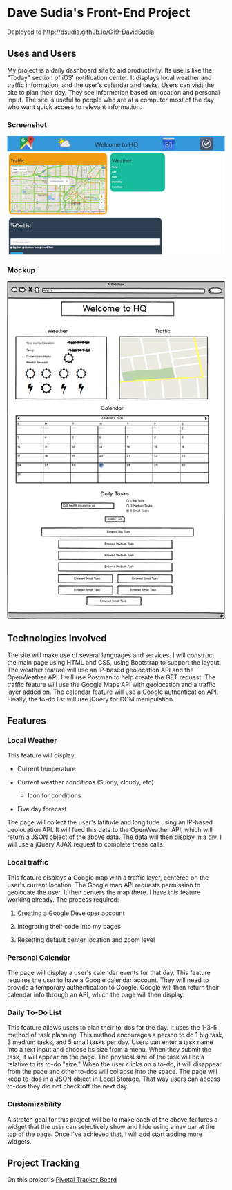 # Dave Sudia's Front-End Project

Deployed to http://dsudia.github.io/G19-DavidSudia

## Uses and Users
My project is a daily dashboard site to aid productivity. Its use is like the "Today" section of iOS' notification center. It displays local weather and traffic information, and the user's calendar and tasks. Users can visit the site to plan their day. They see information based on location and personal input. The site is useful to people who are at a computer most of the day who want quick access to relevant information.

### Screenshot
![site screenshot](./welcome-to-hq-scshot.png)


### Mockup
![site mockup](./mockup1.png)

## Technologies Involved
The site will make use of several languages and services. I will construct the main page using HTML and CSS, using Bootstrap to support the layout. The weather feature will use an IP-based geolocation API and the OpenWeather API. I will use Postman to help create the GET request. The traffic feature will use the Google Maps API with geolocation and a traffic layer added on. The calendar feature will use a Google authentication API. Finally, the to-do list will use jQuery for DOM manipulation.

## Features
### Local Weather

This feature will display:

- Current temperature

- Current weather conditions (Sunny, cloudy, etc)

  - Icon for conditions

- Five day forecast

The page will collect the user's latitude and longitude using an IP-based geolocation API. It will feed this data to the OpenWeather API, which will return a JSON object of the above data. The data will then display in a div. I will use a jQuery AJAX request to complete these calls.

### Local traffic

This feature displays a Google map with a traffic layer, centered on the user's current location. The Google map API requests permission to geolocate the user. It then centers the map there. I have this feature working already. The process required:

1. Creating a Google Developer account

2. Integrating their code into my pages

3. Resetting default center location and zoom level

### Personal Calendar

The page will display a user's calendar events for that day. This feature requires the user to have a Google calendar account. They will need to provide a temporary authentication to Google. Google will then return their calendar info through an API, which the page will then display.

### Daily To-Do List

This feature allows users to plan their to-dos for the day. It uses the 1-3-5 method of task planning. This method encourages a person to do 1 big task, 3 medium tasks, and 5 small tasks per day. Users can enter a task name into a text input and choose its size from a menu. When they submit the task, it will appear on the page. The physical size of the task will be a relative to its to-do "size." When the user clicks on a to-do, it will disappear from the page and other to-dos will collapse into the space. The page will keep to-dos in a JSON object in Local Storage. That way users can access to-dos they did not check off the next day.

### Customizability

A stretch goal for this project will be to make each of the above features a widget that the user can selectively show and hide using a nav bar at the top of the page. Once I've achieved that, I will add start adding more widgets.

## Project Tracking
On this project's [Pivotal Tracker Board](https://www.pivotaltracker.com/n/projects/1524159)
